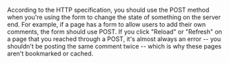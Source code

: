 According to the HTTP specification, you should use the POST method when you're using the form to change the state of something on the server end. For example, if a page has a form to allow users to add their own comments, the form should use POST. If you click "Reload" or "Refresh" on a page that you reached through a POST, it's almost always an error -- you shouldn't be posting the same comment twice -- which is why these pages aren't bookmarked or cached.
